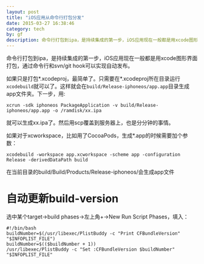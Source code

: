 ```yaml
---
layout: post
title: "iOS应用从命令行打包分发"
date: 2015-03-27 16:38:46
category: tech
by: gf
description: 命令行打包到ipa，是持续集成的第一步，iOS应用现在一般都是用xcode图形界面打包，通过命令行和svn/git hook可以实现自动发布
---
```


命令行打包到ipa，是持续集成的第一步，iOS应用现在一般都是用xcode图形界面打包，通过命令行和svn/git hook可以实现自动发布。

如果只是打包\*.xcodeproj，最简单了。只需要在*.xcodeproj所在目录运行`xcodebuild`就可以了。这样就会在`build/Release-iphoneos/app.app`目录生成app文件夹。下一步，用:

	xcrun -sdk iphoneos PackageApplication -v build/Release-iphoneos/app.app -o /ramdisk/xx.ipa

就可以生成xx.ipa了。然后用scp覆盖到服务器上，也是分分钟的事情。

如果对于xcworkspace，比如用了CocoaPods，生成*.app的时候需要加个参数：

	xcodebuild -workspace app.xcworkspace -scheme app -configuration Release -derivedDataPath build

在当前目录的build/Build/Products/Release-iphoneos/会生成app文件

#  自动更新build-version
选中某个target->build phases->左上角+->New Run Script Phases，填入：

	#!/bin/bash
	buildNumber=$(/usr/libexec/PlistBuddy -c "Print CFBundleVersion" "$INFOPLIST_FILE")
	buildNumber=$(($buildNumber + 1))
	/usr/libexec/PlistBuddy -c "Set :CFBundleVersion $buildNumber" "$INFOPLIST_FILE"
